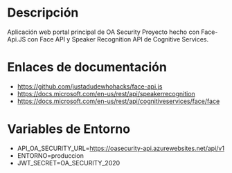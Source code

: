 # Descripción
Aplicación web portal principal de OA Security
Proyecto hecho con Face-Api.JS con Face API y Speaker Recognition API de Cognitive Services.

# Enlaces de documentación
* https://github.com/justadudewhohacks/face-api.js
* https://docs.microsoft.com/en-us/rest/api/speakerrecognition
* https://docs.microsoft.com/en-us/rest/api/cognitiveservices/face/face

# Variables de Entorno
- API_OA_SECURITY_URL=https://oasecurity-api.azurewebsites.net/api/v1
- ENTORNO=produccion
- JWT_SECRET=OA_SECURITY_2020
